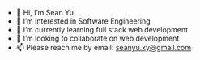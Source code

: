 - 👋 Hi, I’m Sean Yu
- 👀 I’m interested in Software Engineering
- 🌱 I’m currently learning full stack web development
- 💞️ I’m looking to collaborate on web development
- 📫 Please reach me by email: seanyu.xy@gmail.com
